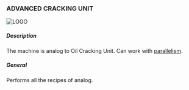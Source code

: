### ADVANCED CRACKING UNIT

![LOGO](https://cdn.discordapp.com/attachments/916393114166525974/927967084653199482/ADV_CRACKING.png)

##### Description

The machine is analog to Oil Cracking Unit. Can work with [parallelism](/mechanics#parallelism).

##### General

Performs all the recipes of analog.

